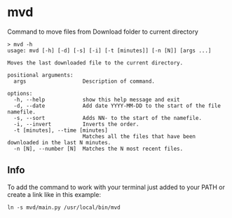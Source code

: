 # mvd
Command to move files from Download folder to current directory

```
> mvd -h
usage: mvd [-h] [-d] [-s] [-i] [-t [minutes]] [-n [N]] [args ...]

Moves the last downloaded file to the current directory.

positional arguments:
  args                  Description of command.

options:
  -h, --help            show this help message and exit
  -d, --date            Add date YYYY-MM-DD to the start of the file namefile.
  -s, --sort            Adds NN- to the start of the namefile.
  -i, --invert          Inverts the order.
  -t [minutes], --time [minutes]
                        Matches all the files that have been downloaded in the last N minutes.
  -n [N], --number [N]  Matches the N most recent files.
  ```

  ## Info

To add the command to work with your terminal just added to your PATH or create a link like in this example:
```
ln -s mvd/main.py /usr/local/bin/mvd
```